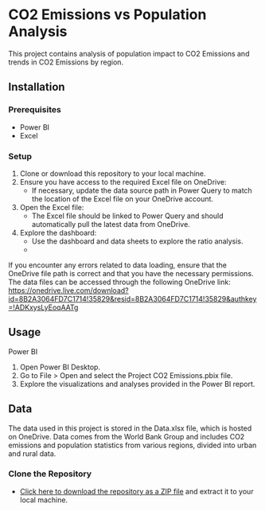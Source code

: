 # CO2 Emissions vs Population Analysis

This project contains analysis of population impact to CO2 Emissions and trends in CO2 Emissions by region. 


## Installation

### Prerequisites

- Power BI
- Excel


### Setup 
1. Clone or download this repository to your local machine.
2. Ensure you have access to the required Excel file on OneDrive:
   - If necessary, update the data source path in Power Query to match the location of the Excel file on your OneDrive account.
3. Open the Excel file:
   - The Excel file should be linked to Power Query and should automatically pull the latest data from OneDrive.
4. Explore the dashboard:
   - Use the dashboard and data sheets to explore the ratio analysis.
   - 
If you encounter any errors related to data loading, ensure that the OneDrive file path is correct and that you have the necessary permissions.
The data files can be accessed through the following OneDrive link:
https://onedrive.live.com/download?id=8B2A3064FD7C1714!35829&resid=8B2A3064FD7C1714!35829&authkey=!ADKxysLyEoqAATg


## Usage 
Power BI
1. Open Power BI Desktop.
2. Go to File > Open and select the Project CO2 Emissions.pbix file.
3. Explore the visualizations and analyses provided in the Power BI report.

## Data 
The data used in this project is stored in the Data.xlsx file, which is hosted on OneDrive. Data comes from the World Bank Group and includes CO2 emissions and population statistics from various regions, divided into urban and rural data.


### Clone the Repository

- [Click here to download the repository as a ZIP file](https://github.com/Adrian2988/CO2-Emissions-vs-Population-Analysis/archive/refs/heads/main.zip) and extract it to your local machine.


